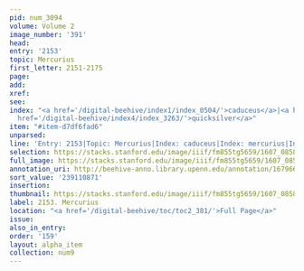 ```yaml
---
pid: num_3094
volume: Volume 2
image_number: '391'
head:
entry: '2153'
topic: Mercurius
first_letter: 2151-2175
page:
add:
xref:
see:
index: "<a href='/digital-beehive/index1/index_0504/'>caduceus</a>|<a href='/digital-beehive/index3/index_2488/'>mercurius</a>|<a
  href='/digital-beehive/index4/index_3263/'>quicksilver</a>"
item: "#item-d7df6fad6"
unparsed:
line: 'Entry: 2153|Topic: Mercurius|Index: caduceus|Index: mercurius|Index: quicksilver|#item-d7df6fad6'
selection: https://stacks.stanford.edu/image/iiif/fm855tg5659/1607_0858/417,871,2769,373/full/0/default.jpg
full_image: https://stacks.stanford.edu/image/iiif/fm855tg5659/1607_0858/full/full/0/default.jpg
annotation_uri: http://beehive-anno.library.upenn.edu/annotation/1679663945937
sort_value: '239110871'
insertion:
thumbnail: https://stacks.stanford.edu/image/iiif/fm855tg5659/1607_0858/417,871,600,180/250,/0/default.jpg
label: 2153. Mercurius
location: "<a href='/digital-beehive/toc/toc2_381/'>Full Page</a>"
issue:
also_in_entry:
order: '159'
layout: alpha_item
collection: num9
---
```

